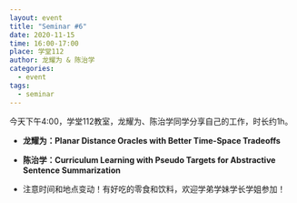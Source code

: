 ```yaml
---
layout: event
title: "Seminar #6"
date: 2020-11-15
time: 16:00-17:00
place: 学堂112
author: 龙耀为 & 陈治学
categories:
  - event
tags:
  - seminar
---
```


今天下午4:00，学堂112教室，龙耀为、陈治学同学分享自己的工作，时长约1h。

* **龙耀为：Planar Distance Oracles with Better Time-Space Tradeoffs**

* **陈治学：Curriculum Learning with Pseudo Targets for Abstractive Sentence Summarization**

* 注意时间和地点变动！有好吃的零食和饮料，欢迎学弟学妹学长学姐参加！

